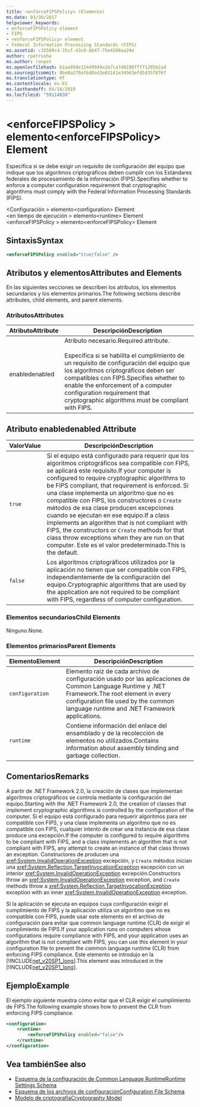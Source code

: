 ```yaml
---
title: <enforceFIPSPolicy> (Elemento)
ms.date: 03/30/2017
helpviewer_keywords:
- enforceFIPSPolicy element
- FIPS
- <enforceFIPSPolicy> element
- Federal Information Processing Standards (FIPS)
ms.assetid: c35509c4-35cf-43c0-bb47-75e4208aa24e
author: rpetrusha
ms.author: ronpet
ms.openlocfilehash: b1aa958e15449949a1b7ca740198fff71295b2ad
ms.sourcegitcommit: 0be8a279af6d8a43e03141e349d3efd5d35f8767
ms.translationtype: HT
ms.contentlocale: es-ES
ms.lasthandoff: 04/18/2019
ms.locfileid: "59114838"
---
```

# <a name="enforcefipspolicy-element"></a><span data-ttu-id="f3f74-102">\<enforceFIPSPolicy > elemento</span><span class="sxs-lookup"><span data-stu-id="f3f74-102">\<enforceFIPSPolicy> Element</span></span>
<span data-ttu-id="f3f74-103">Especifica si se debe exigir un requisito de configuración del equipo que indique que los algoritmos criptográficos deben cumplir con los Estándares federales de procesamiento de la información (FIPS).</span><span class="sxs-lookup"><span data-stu-id="f3f74-103">Specifies whether to enforce a computer configuration requirement that cryptographic algorithms must comply with the Federal Information Processing Standards (FIPS).</span></span>  
  
 <span data-ttu-id="f3f74-104">\<Configuración > elemento</span><span class="sxs-lookup"><span data-stu-id="f3f74-104">\<configuration> Element</span></span>  
<span data-ttu-id="f3f74-105">\<en tiempo de ejecución > elemento</span><span class="sxs-lookup"><span data-stu-id="f3f74-105">\<runtime> Element</span></span>  
<span data-ttu-id="f3f74-106">\<enforceFIPSPolicy > elemento</span><span class="sxs-lookup"><span data-stu-id="f3f74-106">\<enforceFIPSPolicy> Element</span></span>  
  
## <a name="syntax"></a><span data-ttu-id="f3f74-107">Sintaxis</span><span class="sxs-lookup"><span data-stu-id="f3f74-107">Syntax</span></span>  
  
```xml  
<enforceFIPSPolicy enabled="true|false" />  
```  
  
## <a name="attributes-and-elements"></a><span data-ttu-id="f3f74-108">Atributos y elementos</span><span class="sxs-lookup"><span data-stu-id="f3f74-108">Attributes and Elements</span></span>  
 <span data-ttu-id="f3f74-109">En las siguientes secciones se describen los atributos, los elementos secundarios y los elementos primarios.</span><span class="sxs-lookup"><span data-stu-id="f3f74-109">The following sections describe attributes, child elements, and parent elements.</span></span>  
  
### <a name="attributes"></a><span data-ttu-id="f3f74-110">Atributos</span><span class="sxs-lookup"><span data-stu-id="f3f74-110">Attributes</span></span>  
  
|<span data-ttu-id="f3f74-111">Atributo</span><span class="sxs-lookup"><span data-stu-id="f3f74-111">Attribute</span></span>|<span data-ttu-id="f3f74-112">Descripción</span><span class="sxs-lookup"><span data-stu-id="f3f74-112">Description</span></span>|  
|---------------|-----------------|  
|<span data-ttu-id="f3f74-113">enabled</span><span class="sxs-lookup"><span data-stu-id="f3f74-113">enabled</span></span>|<span data-ttu-id="f3f74-114">Atributo necesario.</span><span class="sxs-lookup"><span data-stu-id="f3f74-114">Required attribute.</span></span><br /><br /> <span data-ttu-id="f3f74-115">Especifica si se habilita el cumplimiento de un requisito de configuración del equipo que los algoritmos criptográficos deben ser compatibles con FIPS.</span><span class="sxs-lookup"><span data-stu-id="f3f74-115">Specifies whether to enable the enforcement of a computer configuration requirement that cryptographic algorithms must be compliant with FIPS.</span></span>|  
  
## <a name="enabled-attribute"></a><span data-ttu-id="f3f74-116">Atributo enabled</span><span class="sxs-lookup"><span data-stu-id="f3f74-116">enabled Attribute</span></span>  
  
|<span data-ttu-id="f3f74-117">Valor</span><span class="sxs-lookup"><span data-stu-id="f3f74-117">Value</span></span>|<span data-ttu-id="f3f74-118">Descripción</span><span class="sxs-lookup"><span data-stu-id="f3f74-118">Description</span></span>|  
|-----------|-----------------|  
|`true`|<span data-ttu-id="f3f74-119">Si el equipo está configurado para requerir que los algoritmos criptográficos sea compatible con FIPS, se aplicará este requisito.</span><span class="sxs-lookup"><span data-stu-id="f3f74-119">If your computer is configured to require cryptographic algorithms to be FIPS compliant, that requirement is enforced.</span></span> <span data-ttu-id="f3f74-120">Si una clase implementa un algoritmo que no es compatible con FIPS, los constructores o `Create` métodos de esa clase producen excepciones cuando se ejecutan en ese equipo.</span><span class="sxs-lookup"><span data-stu-id="f3f74-120">If a class implements an algorithm that is not compliant with FIPS, the constructors or `Create` methods for that class throw exceptions when they are run on that computer.</span></span> <span data-ttu-id="f3f74-121">Este es el valor predeterminado.</span><span class="sxs-lookup"><span data-stu-id="f3f74-121">This is the default.</span></span>|  
|`false`|<span data-ttu-id="f3f74-122">Los algoritmos criptográficos utilizados por la aplicación no tienen que ser compatible con FIPS, independientemente de la configuración del equipo.</span><span class="sxs-lookup"><span data-stu-id="f3f74-122">Cryptographic algorithms that are used by the application are not required to be compliant with FIPS, regardless of computer configuration.</span></span>|  
  
### <a name="child-elements"></a><span data-ttu-id="f3f74-123">Elementos secundarios</span><span class="sxs-lookup"><span data-stu-id="f3f74-123">Child Elements</span></span>  
 <span data-ttu-id="f3f74-124">Ninguno.</span><span class="sxs-lookup"><span data-stu-id="f3f74-124">None.</span></span>  
  
### <a name="parent-elements"></a><span data-ttu-id="f3f74-125">Elementos primarios</span><span class="sxs-lookup"><span data-stu-id="f3f74-125">Parent Elements</span></span>  
  
|<span data-ttu-id="f3f74-126">Elemento</span><span class="sxs-lookup"><span data-stu-id="f3f74-126">Element</span></span>|<span data-ttu-id="f3f74-127">Descripción</span><span class="sxs-lookup"><span data-stu-id="f3f74-127">Description</span></span>|  
|-------------|-----------------|  
|`configuration`|<span data-ttu-id="f3f74-128">Elemento raíz de cada archivo de configuración usado por las aplicaciones de Common Language Runtime y .NET Framework.</span><span class="sxs-lookup"><span data-stu-id="f3f74-128">The root element in every configuration file used by the common language runtime and .NET Framework applications.</span></span>|  
|`runtime`|<span data-ttu-id="f3f74-129">Contiene información del enlace del ensamblado y de la recolección de elementos no utilizados.</span><span class="sxs-lookup"><span data-stu-id="f3f74-129">Contains information about assembly binding and garbage collection.</span></span>|  
  
## <a name="remarks"></a><span data-ttu-id="f3f74-130">Comentarios</span><span class="sxs-lookup"><span data-stu-id="f3f74-130">Remarks</span></span>  
 <span data-ttu-id="f3f74-131">A partir de .NET Framework 2.0, la creación de clases que implementan algoritmos criptográficos se controla mediante la configuración del equipo.</span><span class="sxs-lookup"><span data-stu-id="f3f74-131">Starting with the .NET Framework 2.0, the creation of classes that implement cryptographic algorithms is controlled by the configuration of the computer.</span></span> <span data-ttu-id="f3f74-132">Si el equipo está configurado para requerir algoritmos para ser compatible con FIPS, y una clase implementa un algoritmo que no es compatible con FIPS, cualquier intento de crear una instancia de esa clase produce una excepción.</span><span class="sxs-lookup"><span data-stu-id="f3f74-132">If the computer is configured to require algorithms to be compliant with FIPS, and a class implements an algorithm that is not compliant with FIPS, any attempt to create an instance of that class throws an exception.</span></span> <span data-ttu-id="f3f74-133">Constructores de producen una <xref:System.InvalidOperationException> excepción, y `Create` métodos inician una <xref:System.Reflection.TargetInvocationException> excepción con un interior <xref:System.InvalidOperationException> excepción.</span><span class="sxs-lookup"><span data-stu-id="f3f74-133">Constructors throw an <xref:System.InvalidOperationException> exception, and `Create` methods throw a <xref:System.Reflection.TargetInvocationException> exception with an inner <xref:System.InvalidOperationException> exception.</span></span>  
  
 <span data-ttu-id="f3f74-134">Si la aplicación se ejecuta en equipos cuya configuración exigir el cumplimiento de FIPS y la aplicación utiliza un algoritmo que no es compatible con FIPS, puede usar este elemento en el archivo de configuración para evitar que common language runtime (CLR) de exigir el cumplimiento de FIPS.</span><span class="sxs-lookup"><span data-stu-id="f3f74-134">If your application runs on computers whose configurations require compliance with FIPS, and your application uses an algorithm that is not compliant with FIPS, you can use this element in your configuration file to prevent the common language runtime (CLR) from enforcing FIPS compliance.</span></span> <span data-ttu-id="f3f74-135">Este elemento se introdujo en la [!INCLUDE[net_v20SP1_long](../../../../../includes/net-v20sp1-long-md.md)].</span><span class="sxs-lookup"><span data-stu-id="f3f74-135">This element was introduced in the [!INCLUDE[net_v20SP1_long](../../../../../includes/net-v20sp1-long-md.md)].</span></span>  
  
## <a name="example"></a><span data-ttu-id="f3f74-136">Ejemplo</span><span class="sxs-lookup"><span data-stu-id="f3f74-136">Example</span></span>  
 <span data-ttu-id="f3f74-137">El ejemplo siguiente muestra cómo evitar que el CLR exigir el cumplimiento de FIPS.</span><span class="sxs-lookup"><span data-stu-id="f3f74-137">The following example shows how to prevent the CLR from enforcing FIPS compliance.</span></span>  
  
```xml  
<configuration>  
    <runtime>  
        <enforceFIPSPolicy enabled="false"/>  
    </runtime>  
</configuration>  
```  
  
## <a name="see-also"></a><span data-ttu-id="f3f74-138">Vea también</span><span class="sxs-lookup"><span data-stu-id="f3f74-138">See also</span></span>

- [<span data-ttu-id="f3f74-139">Esquema de la configuración de Common Language Runtime</span><span class="sxs-lookup"><span data-stu-id="f3f74-139">Runtime Settings Schema</span></span>](../../../../../docs/framework/configure-apps/file-schema/runtime/index.md)
- [<span data-ttu-id="f3f74-140">Esquema de los archivos de configuración</span><span class="sxs-lookup"><span data-stu-id="f3f74-140">Configuration File Schema</span></span>](../../../../../docs/framework/configure-apps/file-schema/index.md)
- [<span data-ttu-id="f3f74-141">Modelo de criptografía</span><span class="sxs-lookup"><span data-stu-id="f3f74-141">Cryptography Model</span></span>](../../../../../docs/standard/security/cryptography-model.md)
